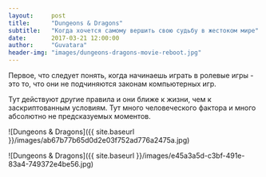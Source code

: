 ```yaml
---
layout:     post
title:      "Dungeons & Dragons"
subtitle:   "Когда хочется самому вершить свою судьбу в жестоком мире"
date:       2017-03-21 12:00:00
author:     "Guvatara"
header-img: "images/dungeons-dragons-movie-reboot.jpg"
---
```


<p>Первое, что следует понять, когда начинаешь играть в ролевые игры - это то, что они не подчиняются законам компьютерных игр.
</p><p>Тут действуют другие правила и они ближе к жизни, чем к заскриптованным условиям. Тут много человеческого фактора и много абсолютно не предсказуемых моментов.
</p>

![Dungeons & Dragons]({{ site.baseurl }}/images/ab67b77b65d0d2e03f752ad776a2475a.jpg)

![Dungeons & Dragons]({{ site.baseurl }}/images/e45a3a5d-c3bf-491e-83a4-749372e4be56.jpg)

<p></p>





